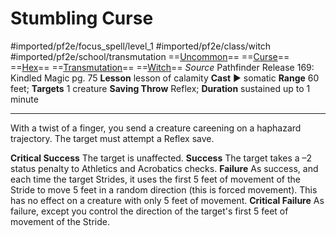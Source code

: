 # Stumbling Curse
#imported/pf2e/focus_spell/level_1 #imported/pf2e/class/witch #imported/pf2e/school/transmutation 
==[Uncommon](uncommon.md)== ==[Curse](curse.md)== ==[Hex](../../../Traits/Hex.md)== ==[Transmutation](transmutation.md)== ==[Witch](../../../Traits/Witch.md)==
*Source* Pathfinder Release 169: Kindled Magic pg. 75
**Lesson** lesson of calamity
**Cast** ► somatic
**Range** 60 feet; **Targets** 1 creature
**Saving Throw** Reflex; **Duration** sustained up to 1 minute

---
With a twist of a finger, you send a creature careening on a haphazard trajectory. The target must attempt a Reflex save.

**Critical Success** The target is unaffected.
**Success** The target takes a –2 status penalty to Athletics and Acrobatics checks.
**Failure** As success, and each time the target Strides, it uses the first 5 feet of movement of the Stride to move 5 feet in a random direction (this is forced movement). This has no effect on a creature with only 5 feet of movement.
**Critical Failure** As failure, except you control the direction of the target's first 5 feet of movement of the Stride.